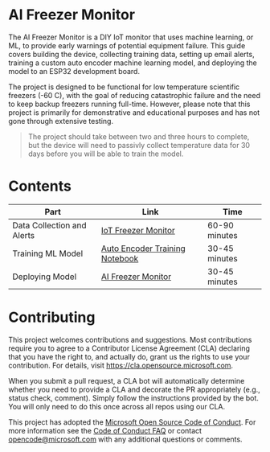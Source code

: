 # AI Freezer Monitor
The AI Freezer Monitor is a DIY IoT monitor that uses machine learning, or ML, to provide early warnings of potential equipment failure. This guide covers building the device, collecting training data, setting up email alerts, training a custom auto encoder machine learning model, and deploying the model to an ESP32 development board. 

The project is designed to be functional for low temperature scientific freezers (-60 C), with the goal of reducing  catastrophic failure and the need to keep backup freezers running full-time. However, please note that this project is primarily for demonstrative and educational purposes and has not gone through extensive testing. 

>The project should take between two and three hours to complete, but the device will need to passivly collect temperature data for 30 days before you will be able to train the model.

# Contents

| Part | Link | Time |
|------|------|------|
| Data Collection and Alerts | [IoT Freezer Monitor](/FreezerTempAlert) | 60-90 minutes |
| Training ML Model | [Auto Encoder Training Notebook](/anomaly-detection-training/autoencoder_training.ipynb) | 30-45 minutes |
| Deploying Model | [AI Freezer Monitor](/AIFreezerMonitor) | 30-45 minutes|

# Contributing

This project welcomes contributions and suggestions.  Most contributions require you to agree to a
Contributor License Agreement (CLA) declaring that you have the right to, and actually do, grant us
the rights to use your contribution. For details, visit https://cla.opensource.microsoft.com.

When you submit a pull request, a CLA bot will automatically determine whether you need to provide
a CLA and decorate the PR appropriately (e.g., status check, comment). Simply follow the instructions
provided by the bot. You will only need to do this once across all repos using our CLA.

This project has adopted the [Microsoft Open Source Code of Conduct](https://opensource.microsoft.com/codeofconduct/).
For more information see the [Code of Conduct FAQ](https://opensource.microsoft.com/codeofconduct/faq/) or
contact [opencode@microsoft.com](mailto:opencode@microsoft.com) with any additional questions or comments.
